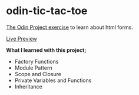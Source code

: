 # odin-tic-tac-toe

[The Odin Project exercise](https://www.theodinproject.com/lessons/node-path-javascript-tic-tac-toe) to learn about html forms.

[Live Preview](https://oguzhan-ulutas.github.io/odin-tic-tac-toe/)

**What I learned with this project;**

- Factory Functions
- Module Pattern
- Scope and Closure
- Private Variables and Functions
- Inheritance

